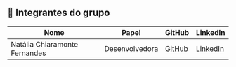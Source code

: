 ## 👥 Integrantes do grupo
| Nome                          | Papel         | GitHub                                          | LinkedIn        |
| ----------------------------- | ------------- |------------------------------------------------ | --------------- |
| Natália Chiaramonte Fernandes | Desenvolvedora| [GitHub](https://github.com/NataliaChiaramonte) | [LinkedIn](https://www.linkedin.com/in/nat%C3%A1lia-chiaramonte-4b0b1b31b/) |
